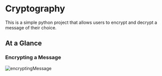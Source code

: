 # Cryptography
This is a simple python project that allows users to encrypt and decrypt a message of their choice. 

## At a Glance 

### Encrypting a Message
![encryptingMessage](https://user-images.githubusercontent.com/73315015/178359526-51120832-1130-45d9-a72d-ce6ea4382d4a.gif)
